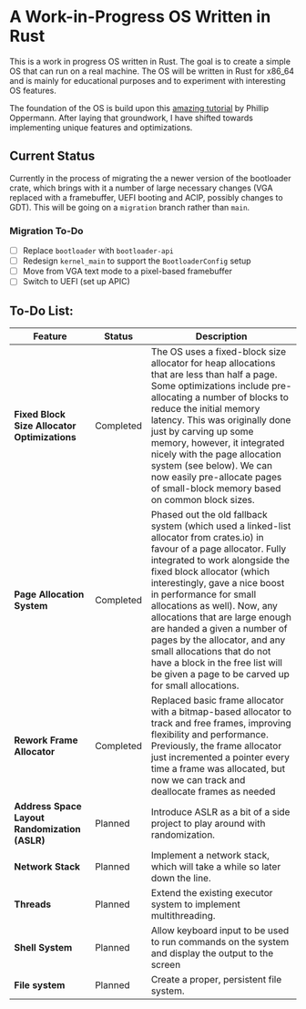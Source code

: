 # A Work-in-Progress OS Written in Rust

This is a work in progress OS written in Rust. The goal is to create a simple OS that can run on a real machine. The OS will be written in Rust for x86_64 and is mainly for educational purposes and to experiment with interesting OS features.


The foundation of the OS is build upon this [amazing tutorial](https://os.phil-opp.com/) by Phillip Oppermann. After laying that groundwork, I have shifted towards implementing unique features and optimizations.

## Current Status
Currently in the process of migrating the a newer version of the bootloader crate, which brings with it a number of large necessary changes (VGA replaced with a framebuffer, UEFI booting and ACIP, possibly changes to GDT). This will be going on a `migration` branch rather than `main`.

### Migration To-Do
- [ ] Replace `bootloader` with `bootloader-api`
- [ ] Redesign `kernel_main` to support the `BootloaderConfig` setup
- [ ] Move from VGA text mode to a pixel-based framebuffer
- [ ] Switch to UEFI (set up APIC)

## To-Do List:
| Feature                                    | Status       | Description                                                                                                                                  |
|--------------------------------------------|--------------|----------------------------------------------------------------------------------------------------------------------------------------------|
| **Fixed Block Size Allocator Optimizations** | Completed  | The OS uses a fixed-block size allocator for heap allocations that are less than half a page. Some optimizations include pre-allocating a number of blocks to reduce the initial memory latency. This was originally done just by carving up some memory, however, it integrated nicely with the page allocation system (see below). We can now easily pre-allocate pages of small-block memory based on common block sizes.   |
| **Page Allocation System**                 | Completed | Phased out the old fallback system (which used a linked-list allocator from crates.io) in favour of a page allocator. Fully integrated to work alongside the fixed block allocator (which interestingly, gave a nice boost in performance for small allocations as well). Now, any allocations that are large enough are handed a given a number of pages by the allocator, and any small allocations that do not have a block in the free list will be given a page to be carved up for small allocations.         |
| **Rework Frame Allocator**                 | Completed  | Replaced basic frame allocator with a bitmap-based allocator to track and free frames, improving flexibility and performance. Previously, the frame allocator just incremented a pointer every time a frame was allocated, but now we can track and deallocate frames as needed               |                    |
| **Address Space Layout Randomization (ASLR)** | Planned    | Introduce ASLR as a bit of a side project to play around with randomization. |
| **Network Stack**                          | Planned    | Implement a network stack, which will take a while so later down the line.|
| **Threads**                          | Planned    | Extend the existing executor system to implement multithreading.|
| **Shell System**                          | Planned    | Allow keyboard input to be used to run commands on the system and display the output to the screen|
| **File system**                          | Planned    | Create a proper, persistent file system.|

